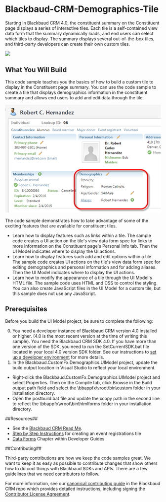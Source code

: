 Blackbaud-CRM-Demographics-Tile
==============================

Starting in Blackbaud CRM 4.0, the constituent summary on the Constituent page displays a series of interactive tiles. Each tile is a self-contained view data form that the summary  dynamically loads, and end users can select which tiles to display. The summary displays several out-of-the-box tiles, and third-party developers can create their own custom tiles.

![](https://github.com/blackbaud-community/Blackbaud-CRM/blob/gh-pages/images/ConstituentTile.png)

## What You Will Build ##

This code sample teaches you the basics of how to build a custom tile to display in the Constituent page summary. 
You can use the code sample to create a tile that displays demographics information in the constituent summary and allows end users to add and edit data through the tile.

![](https://github.com/blackbaud-community/Blackbaud-CRM/blob/gh-pages/images/ConstituentTileDemographics.png)

The code sample demonstrates how to take advantage of some of the exciting features that are available for constituent tiles.
* Learn how to display features such as links within a tile. The sample code creates a UI action on the tile's view data form spec for links to more information on the Constituent page's Personal Info tab. Then the UI Model indicates where to display the UI actions. 
* Learn how to display features such add and edit options within a tile. The sample code creates UI actions on the tile's view data form spec for editing demographics and personal information and for adding aliases. Then the UI Model indicates where to display the UI actions.
* Learn how to modify the appearance of a tile through the UI Model's HTML file. The sample code uses HTML and CSS to control the styling. You can also create JavaScript files in the UI Model for a custom tile, but this sample does not use any JavaScript.

## Prerequisites ##

Before you build the UI Model project, be sure to complete the following:

0. You need a developer instance of Blackbaud CRM version 4.0 installed or higher. (4.0 is the most recent version at the time of writing this sample). You need the Blackbaud CRM SDK 4.0. If you have more than one version of the SDK, you need to run the SetCurrentSDK.bat file located in your local 4.0 version SDK folder. See our instructions to [set up a developer environment](https://www.blackbaud.com/files/support/guides/infinitydevguide/infsdk-developer-help.htm#../Subsystems/infintro-developer-help/Content/coBlackbaudCRMSDKDevEnvSetup.htm%3FTocPath%3DGet%20Started%7C_____6) for more details. 
0. In the Blackbaud.CustomFx.Demographics.UIModel project, update the build output location in Visual Studio to reflect your local environment. 
 - Right-click the Blackbaud.CustomFx.Demographics.UIModel project and select Properties. Then on the Compile tab, click Browse in the Build output path field and select the \bbappfx\vroot\bin\custom folder in your installation directory. 
 - Open the postbuild.bat file and update the xcopy path in the second line to reflect the \bbappfx\vroot\bin\htmlforms folder in your installation directory.

##Resources##
* See the [Blackbaud CRM Read Me](https://github.com/blackbaud-community/Blackbaud-CRM/blob/master/README.md). 
* [Step by Step Instructions](https://www.blackbaud.com/files/support/guides/infinitydevguide/infsdk-developer-help.htm#../Subsystems/data-forms/Content/data-forms/view-data-forms-tiles-sample.htm) for creating an event registrations tile
* [Data Forms](https://www.blackbaud.com/files/support/guides/infinitydevguide/infsdk-developer-help.htm#../Subsystems/data-forms/Content/data-forms/welcome-data-forms.htm) Chapter within Developer Guides


##Contributing##

Third-party contributions are how we keep the code samples great. We want to keep it as easy as possible to contribute changes that show others how to do cool things with Blackbaud SDKs and APIs. There are a few guidelines that we need contributors to follow.

For more information, see our [canonical contributing guide](https://github.com/bbBobbyEarl/Blackbaud-CRM/blob/master/CONTRIBUTING.md) in the Blackbaud CRM repo which provides detailed instructions, including signing the [Contributor License Agreement](http://developer.blackbaud.com/cla).
